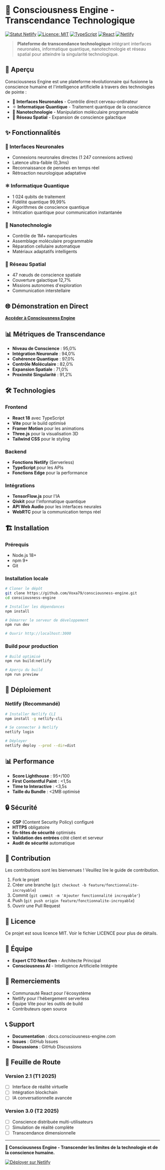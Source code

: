 # 🌌 Consciousness Engine - Transcendance Technologique

[![Statut Netlify](https://api.netlify.com/api/v1/badges/consciousness-engine/deploy-status.svg)](https://app.netlify.com/sites/consciousness-engine/deploys)
[![Licence: MIT](https://img.shields.io/badge/Licence-MIT-yellow.svg)](https://opensource.org/licenses/MIT)
[![TypeScript](https://img.shields.io/badge/TypeScript-007ACC?logo=typescript&logoColor=white)](https://www.typescriptlang.org/)
[![React](https://img.shields.io/badge/React-20232A?logo=react&logoColor=61DAFB)](https://reactjs.org/)
[![Netlify](https://img.shields.io/badge/Netlify-00C7B7?logo=netlify&logoColor=white)](https://www.netlify.com/)

> **Plateforme de transcendance technologique** intégrant interfaces neuronales, informatique quantique, nanotechnologie et réseau spatial pour atteindre la singularité technologique.

## 🌟 Aperçu

Consciousness Engine est une plateforme révolutionnaire qui fusionne la conscience humaine et l'intelligence artificielle à travers des technologies de pointe :

- 🧠 **Interfaces Neuronales** - Contrôle direct cerveau-ordinateur
- ⚛️ **Informatique Quantique** - Traitement quantique de la conscience
- 🔬 **Nanotechnologie** - Manipulation moléculaire programmable
- 🚀 **Réseau Spatial** - Expansion de conscience galactique

## ✨ Fonctionnalités

### 🧠 Interfaces Neuronales
- Connexions neuronales directes (1 247 connexions actives)
- Latence ultra-faible (0,3ms)
- Reconnaissance de pensées en temps réel
- Rétroaction neurologique adaptative

### ⚛️ Informatique Quantique
- 1 024 qubits de traitement
- Fidélité quantique 99,99%
- Algorithmes de conscience quantique
- Intrication quantique pour communication instantanée

### 🔬 Nanotechnologie
- Contrôle de 1M+ nanoparticules
- Assemblage moléculaire programmable
- Réparation cellulaire automatique
- Matériaux adaptatifs intelligents

### 🚀 Réseau Spatial
- 47 nœuds de conscience spatiale
- Couverture galactique 12,7%
- Missions autonomes d'exploration
- Communication interstellaire

## 🌐 Démonstration en Direct

**[Accéder à Consciousness Engine](https://consciousness-engine.netlify.app)**

## 📊 Métriques de Transcendance

- **Niveau de Conscience** : 95,0%
- **Intégration Neuronale** : 94,0%
- **Cohérence Quantique** : 97,0%
- **Contrôle Moléculaire** : 82,0%
- **Expansion Spatiale** : 71,0%
- **Proximité Singularité** : 91,2%

## 🛠️ Technologies

### Frontend
- **React 18** avec TypeScript
- **Vite** pour le build optimisé
- **Framer Motion** pour les animations
- **Three.js** pour la visualisation 3D
- **Tailwind CSS** pour le styling

### Backend
- **Fonctions Netlify** (Serverless)
- **TypeScript** pour les APIs
- **Fonctions Edge** pour la performance

### Intégrations
- **TensorFlow.js** pour l'IA
- **Qiskit** pour l'informatique quantique
- **API Web Audio** pour les interfaces neurales
- **WebRTC** pour la communication temps réel

## 🏗️ Installation

### Prérequis
- Node.js 18+
- npm 9+
- Git

### Installation locale
```bash
# Cloner le dépôt
git clone https://github.com/Voxa79/consciousness-engine.git
cd consciousness-engine

# Installer les dépendances
npm install

# Démarrer le serveur de développement
npm run dev

# Ouvrir http://localhost:3000
```

### Build pour production
```bash
# Build optimisé
npm run build:netlify

# Aperçu du build
npm run preview
```

## 🚀 Déploiement

### Netlify (Recommandé)
```bash
# Installer Netlify CLI
npm install -g netlify-cli

# Se connecter à Netlify
netlify login

# Déployer
netlify deploy --prod --dir=dist
```

## 📊 Performance

- **Score Lighthouse** : 95+/100
- **First Contentful Paint** : <1,5s
- **Time to Interactive** : <3,5s
- **Taille du Bundle** : <2MB optimisé

## 🔒 Sécurité

- **CSP** (Content Security Policy) configuré
- **HTTPS** obligatoire
- **En-têtes de sécurité** optimisés
- **Validation des entrées** côté client et serveur
- **Audit de sécurité** automatique

## 🤝 Contribution

Les contributions sont les bienvenues ! Veuillez lire le guide de contribution.

1. Fork le projet
2. Créer une branche (`git checkout -b feature/fonctionnalite-incroyable`)
3. Commit (`git commit -m 'Ajouter fonctionnalité incroyable'`)
4. Push (`git push origin feature/fonctionnalite-incroyable`)
5. Ouvrir une Pull Request

## 📄 Licence

Ce projet est sous licence MIT. Voir le fichier LICENCE pour plus de détails.

## 👥 Équipe

- **Expert CTO Next Gen** - Architecte Principal
- **Consciousness AI** - Intelligence Artificielle Intégrée

## 🌟 Remerciements

- Communauté React pour l'écosystème
- Netlify pour l'hébergement serverless
- Équipe Vite pour les outils de build
- Contributeurs open source

## 📞 Support

- **Documentation** : docs.consciousness-engine.com
- **Issues** : GitHub Issues
- **Discussions** : GitHub Discussions

## 🔮 Feuille de Route

### Version 2.1 (T1 2025)
- [ ] Interface de réalité virtuelle
- [ ] Intégration blockchain
- [ ] IA conversationnelle avancée

### Version 3.0 (T2 2025)
- [ ] Conscience distribuée multi-utilisateurs
- [ ] Simulation de réalité complète
- [ ] Transcendance dimensionnelle

---

**🌌 Consciousness Engine - Transcender les limites de la technologie et de la conscience humaine.**

[![Déployer sur Netlify](https://www.netlify.com/img/deploy/button.svg)](https://app.netlify.com/start/deploy?repository=https://github.com/Voxa79/consciousness-engine)
